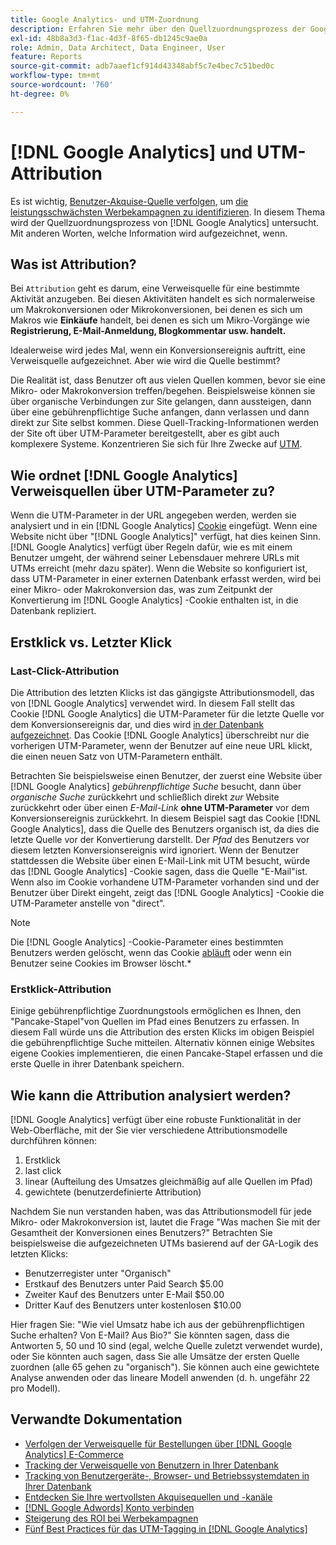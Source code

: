 ```yaml
---
title: Google Analytics- und UTM-Zuordnung
description: Erfahren Sie mehr über den Quellzuordnungsprozess der Google Analytics.
exl-id: 48b8a3d3-f1ac-4d3f-8f65-db1245c9ae0a
role: Admin, Data Architect, Data Engineer, User
feature: Reports
source-git-commit: adb7aaef1cf914d43348abf5c7e4bec7c51bed0c
workflow-type: tm+mt
source-wordcount: '760'
ht-degree: 0%

---
```


# [!DNL Google Analytics] und UTM-Attribution

Es ist wichtig, [Benutzer-Akquise-Quelle verfolgen](../../data-analyst/analysis/google-track-user-acq.md), um [die leistungsschwächsten Werbekampagnen zu identifizieren](../../data-analyst/analysis/most-value-source-channel.md). In diesem Thema wird der Quellzuordnungsprozess von [!DNL Google Analytics] untersucht. Mit anderen Worten, welche Information wird aufgezeichnet, wenn.

## Was ist Attribution?

Bei `Attribution` geht es darum, eine Verweisquelle für eine bestimmte Aktivität anzugeben. Bei diesen Aktivitäten handelt es sich normalerweise um Makrokonversionen oder Mikrokonversionen, bei denen es sich um Makros wie **Einkäufe** handelt, bei denen es sich um Mikro-Vorgänge wie **Registrierung, E-Mail-Anmeldung, Blogkommentar usw. handelt.**

Idealerweise wird jedes Mal, wenn ein Konversionsereignis auftritt, eine Verweisquelle aufgezeichnet. Aber wie wird die Quelle bestimmt?

Die Realität ist, dass Benutzer oft aus vielen Quellen kommen, bevor sie eine Mikro- oder Makrokonversion treffen/begehen. Beispielsweise können sie über organische Verbindungen zur Site gelangen, dann aussteigen, dann über eine gebührenpflichtige Suche anfangen, dann verlassen und dann direkt zur Site selbst kommen. Diese Quell-Tracking-Informationen werden der Site oft über UTM-Parameter bereitgestellt, aber es gibt auch komplexere Systeme. Konzentrieren Sie sich für Ihre Zwecke auf [UTM](https://support.google.com/analytics/answer/1033867?hl=en&amp;ref_topic=1032998).

## Wie ordnet [!DNL Google Analytics] Verweisquellen über UTM-Parameter zu?

Wenn die UTM-Parameter in der URL angegeben werden, werden sie analysiert und in ein [!DNL Google Analytics] [Cookie](https://en.wikipedia.org/wiki/HTTP_cookie) eingefügt. Wenn eine Website nicht über &quot;[!DNL Google Analytics]&quot; verfügt, hat dies keinen Sinn. [!DNL Google Analytics] verfügt über Regeln dafür, wie es mit einem Benutzer umgeht, der während seiner Lebensdauer mehrere URLs mit UTMs erreicht (mehr dazu später). Wenn die Website so konfiguriert ist, dass UTM-Parameter in einer externen Datenbank erfasst werden, wird bei einer Mikro- oder Makrokonversion das, was zum Zeitpunkt der Konvertierung im [!DNL Google Analytics] -Cookie enthalten ist, in die Datenbank repliziert.

## Erstklick vs. Letzter Klick

### Last-Click-Attribution

Die Attribution des letzten Klicks ist das gängigste Attributionsmodell, das von [!DNL Google Analytics] verwendet wird. In diesem Fall stellt das Cookie [!DNL Google Analytics] die UTM-Parameter für die letzte Quelle vor dem Konversionsereignis dar, und dies wird [in der Datenbank aufgezeichnet](../../data-analyst/analysis/google-track-user-acq.md). Das Cookie [!DNL Google Analytics] überschreibt nur die vorherigen UTM-Parameter, wenn der Benutzer auf eine neue URL klickt, die einen neuen Satz von UTM-Parametern enthält.

Betrachten Sie beispielsweise einen Benutzer, der zuerst eine Website über [!DNL Google Analytics] *gebührenpflichtige Suche* besucht, dann über *organische Suche* zurückkehrt und schließlich direkt *zur* Website zurückkehrt oder über einen *E-Mail-Link* **ohne UTM-Parameter** vor dem Konversionsereignis zurückkehrt. In diesem Beispiel sagt das Cookie [!DNL Google Analytics], dass die Quelle des Benutzers organisch ist, da dies die letzte Quelle vor der Konvertierung darstellt. Der *Pfad* des Benutzers vor diesem letzten Konversionsereignis wird ignoriert. Wenn der Benutzer stattdessen die Website über einen E-Mail-Link mit UTM besucht, würde das [!DNL Google Analytics] -Cookie sagen, dass die Quelle &quot;E-Mail&quot;ist. Wenn also im Cookie vorhandene UTM-Parameter vorhanden sind und der Benutzer über Direkt eingeht, zeigt das [!DNL Google Analytics] -Cookie die UTM-Parameter anstelle von &quot;direct&quot;.

>[!NOTE]
>
>Die [!DNL Google Analytics] -Cookie-Parameter eines bestimmten Benutzers werden gelöscht, wenn das Cookie [abläuft](https://developers.google.com/analytics/devguides/collection/analyticsjs/cookie-usage) oder wenn ein Benutzer seine Cookies im Browser löscht.*

### Erstklick-Attribution

Einige gebührenpflichtige Zuordnungstools ermöglichen es Ihnen, den &quot;Pancake-Stapel&quot;von Quellen im Pfad eines Benutzers zu erfassen. In diesem Fall würde uns die Attribution des ersten Klicks im obigen Beispiel die gebührenpflichtige Suche mitteilen. Alternativ können einige Websites eigene Cookies implementieren, die einen Pancake-Stapel erfassen und die erste Quelle in ihrer Datenbank speichern.

## Wie kann die Attribution analysiert werden?

[!DNL Google Analytics] verfügt über eine robuste Funktionalität in der Web-Oberfläche, mit der Sie vier verschiedene Attributionsmodelle durchführen können:

1. Erstklick
1. last click
1. linear (Aufteilung des Umsatzes gleichmäßig auf alle Quellen im Pfad)
1. gewichtete (benutzerdefinierte Attribution)

Nachdem Sie nun verstanden haben, was das Attributionsmodell für jede Mikro- oder Makrokonversion ist, lautet die Frage &quot;Was machen Sie mit der Gesamtheit der Konversionen eines Benutzers?&quot;  Betrachten Sie beispielsweise die aufgezeichneten UTMs basierend auf der GA-Logik des letzten Klicks:

* Benutzerregister unter &quot;Organisch&quot;
* Erstkauf des Benutzers unter Paid Search $5.00
* Zweiter Kauf des Benutzers unter E-Mail $50.00
* Dritter Kauf des Benutzers unter kostenlosen $10.00

Hier fragen Sie: &quot;Wie viel Umsatz habe ich aus der gebührenpflichtigen Suche erhalten? Von E-Mail?  Aus Bio?&quot; Sie könnten sagen, dass die Antworten 5, 50 und 10 sind (egal, welche Quelle zuletzt verwendet wurde), oder Sie könnten auch sagen, dass Sie alle Umsätze der ersten Quelle zuordnen (alle 65 gehen zu &quot;organisch&quot;). Sie können auch eine gewichtete Analyse anwenden oder das lineare Modell anwenden (d. h. ungefähr 22 pro Modell).

## Verwandte Dokumentation

* [Verfolgen der Verweisquelle für Bestellungen über [!DNL Google Analytics] E-Commerce](../importing-data/integrations/google-ecommerce.md)
* [Tracking der Verweisquelle von Benutzern in Ihrer Datenbank](../analysis/google-track-user-acq.md)
* [Tracking von Benutzergeräte-, Browser- und Betriebssystemdaten in Ihrer Datenbank](../analysis/google-track-user-acq.md)
* [Entdecken Sie Ihre wertvollsten Akquisequellen und -kanäle](../analysis/most-value-source-channel.md)
* [ [!DNL Google Adwords] Konto verbinden](../importing-data/integrations/google-adwords.md)
* [Steigerung des ROI bei Werbekampagnen](../analysis/roi-ad-camp.md)
* [Fünf Best Practices für das UTM-Tagging in [!DNL Google Analytics]](../../best-practices/utm-tagging-google.md)
